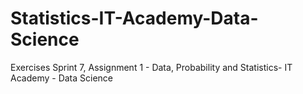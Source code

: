 # Statistics-IT-Academy-Data-Science
Exercises Sprint 7, Assignment 1 - Data, Probability and Statistics- IT Academy - Data Science
